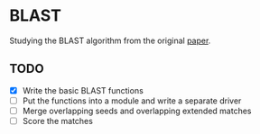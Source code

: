 # BLAST

Studying the BLAST algorithm from the original
[paper](https://doi.org/10.1016/S0022-2836(05)80360-2).

## TODO

- [x] Write the basic BLAST functions
- [ ] Put the functions into a module and write a separate driver
- [ ] Merge overlapping seeds and overlapping extended matches
- [ ] Score the matches
